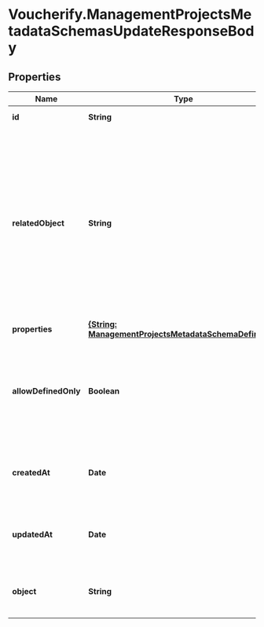 # Voucherify.ManagementProjectsMetadataSchemasUpdateResponseBody

## Properties

Name | Type | Description | Notes
------------ | ------------- | ------------- | -------------
**id** | **String** | Unique identifier of the metadata schema. | [optional] 
**relatedObject** | **String** | The resource type. You can define custom metadata schemas, which have a custom &#x60;\&quot;related_object\&quot;&#x60; resource type. The standard metadata schemas are: &#x60;\&quot;campaign\&quot;&#x60;, &#x60;\&quot;customer\&quot;&#x60;, &#x60;\&quot;earning_rule\&quot;&#x60;, &#x60;\&quot;loyalty_tier\&quot;&#x60;, &#x60;\&quot;order\&quot;&#x60;, &#x60;\&quot;order_item\&quot;&#x60;, &#x60;\&quot;product\&quot;&#x60;, &#x60;\&quot;promotion_tier\&quot;&#x60;, &#x60;\&quot;publication\&quot;&#x60;, &#x60;\&quot;redemption\&quot;&#x60;, &#x60;\&quot;reward\&quot;&#x60;, &#x60;\&quot;voucher\&quot;&#x60;. | [optional] 
**properties** | [**{String: ManagementProjectsMetadataSchemaDefinition}**](ManagementProjectsMetadataSchemaDefinition.md) | Contains metadata definitions. | [optional] 
**allowDefinedOnly** | **Boolean** | Restricts the creation of metadata fields when set to &#x60;true&#x60;. It indicates whether or not you can create new metadata definitions, e.g. in the campaign or publication manager. If set to &#x60;true&#x60;, then only the defined fields are available for assigning values. | [optional] 
**createdAt** | **Date** | Timestamp representing the date and time when the metadata schema was created. The value for this parameter is shown in the ISO 8601 format. | [optional] 
**updatedAt** | **Date** | Timestamp representing the date and time when the metadata schema was updated. The value for this parameter is shown in the ISO 8601 format. | [optional] 
**object** | **String** | The type of the object represented by the JSON. This object stores information about the metadata schema. | [optional] [default to &#39;metadata_schema&#39;]



